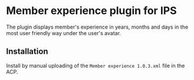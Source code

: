 # Member experience plugin for IPS

The plugin displays member's experience in years, months and days in the most user friendly way under the user's avatar.

## Installation

Install by manual uploading of the `Member experience 1.0.3.xml` file in the ACP.
